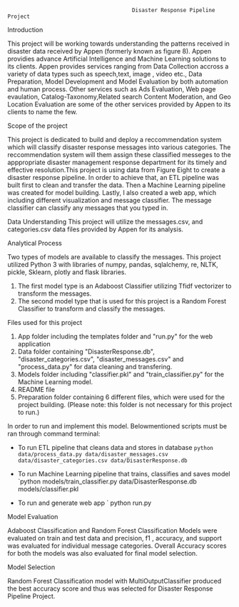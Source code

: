                                            Disaster Response Pipeline Project

  Introduction
                                        
This project will be working towards understanding the patterns received in disaster data received by Appen (formerly known as figure 8). Appen providies advance Artificial Intelligence and Machine Learning solutions to its clients. Appen provides services ranging from Data Collection accross a variety of data types such as speech,text, image , video etc., Data Preparation, Model Development and Model Evaluation by both automation and human process. Other services such as Ads Evaluation, Web page evaulation, Catalog-Taxonomy,Related search Content Moderation, and Geo Location Evaluation are some of the other services provided by Appen to its clients to name the few.


Scope of the project

This project is dedicated to build and deploy a reccommendation system which will classify disaster response messages into various categories. The reccommendation system will them assign these classified messeges to the apppropriate disaster management response department for its timely and effective resolution.This project is using data from Figure Eight to create a disaster response pipeline. In order to achieve that, an ETL pipeline was built first to clean and transfer the data. Then a Machine Learning pipeline was created for model building. Lastly, I also created a web app, which including different visualization and message classifier. The message classifier can classify any messages that you typed in. 

Data Understanding
This project will utilize the messages.csv, and categories.csv data files provided by Appen for its analysis.


Analytical Process

Two types of models are available to classify the messages. This project utilized Python 3 with libraries of numpy, pandas, sqlalchemy, re, NLTK, pickle, Sklearn, plotly and flask libraries.
1. The first model type is an Adaboost Classifier utilizing Tfidf vectorizer to transform the messages.
2. The second model type that is used for this project is a Random Forest Classifier to transform and classify the messages.



Files used for this project
1. App folder including the templates folder and "run.py" for the web application
2. Data folder containing "DisasterResponse.db", "disaster_categories.csv", "disaster_messages.csv" and "process_data.py" for data cleaning and transfering.
3. Models folder including "classifier.pkl" and "train_classifier.py" for the Machine Learning model.
4. README file
5. Preparation folder containing 6 different files, which were used for the project building. (Please note: this folder is not necessary for this project to run.)


In order to run and implement this model. Belowmentioned scripts must be ran through command terminal:
- To run ETL pipeline that cleans data and stores in database
 `python data/process_data.py data/disaster_messages.csv data/disaster_categories.csv data/DisasterResponse.db`
 
 - To run Machine Learning pipeline that trains, classifies and saves model 
 `python models/train_classifier.py data/DisasterResponse.db models/classifier.pkl
 
 - To run and generate web app
 ` python run.py
 
 
 Model Evaluation
 
 Adaboost Classification and Random Forest Classification Models were evaluated on train and test data and precision, f1 , accuracy, and support was evaluated for individual message categories. Overall Accuracy scores for both the models was also evaluated for final model selection.
 
 Model Selection
 
 Random Forest Classification model with MultiOutputClassifier produced the best accuracy score and thus was selected for Disaster Response Pipeline Project. 
 
